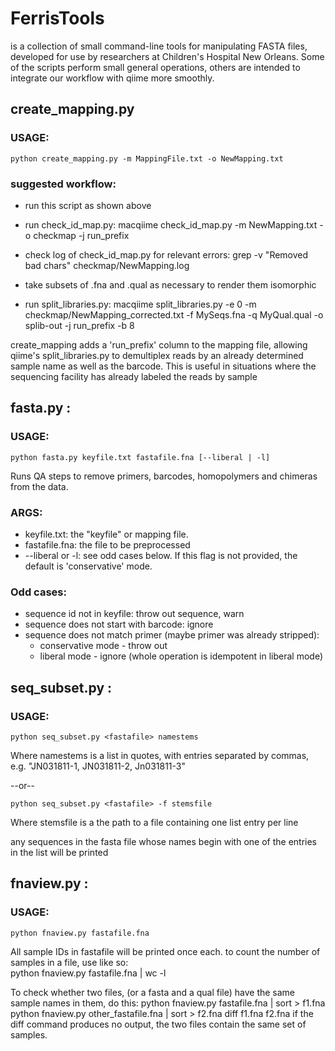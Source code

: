 # FerrisTools
is a collection of small command-line tools for manipulating FASTA files, developed for use by researchers at Children's Hospital New Orleans. Some of the scripts perform small general operations, others are intended to integrate our workflow with qiime more smoothly.

## create_mapping.py

### USAGE:
    python create_mapping.py -m MappingFile.txt -o NewMapping.txt

### suggested workflow:
- run this script as shown above
- run check_id_map.py:
        macqiime check_id_map.py -m NewMapping.txt -o checkmap -j run_prefix
 
- check log of check_id_map.py for relevant errors:
        grep -v "Removed bad chars" checkmap/NewMapping.log
 
- take subsets of .fna and .qual as necessary to render them isomorphic
- run split_libraries.py:
        macqiime split_libraries.py -e 0 -m checkmap/NewMapping_corrected.txt -f MySeqs.fna -q MyQual.qual -o splib-out -j run_prefix -b 8

create_mapping adds a 'run_prefix' column to the mapping file, allowing qiime's split_libraries.py to demultiplex reads by an already determined sample name as well as the barcode. This is useful in situations where the sequencing facility has already labeled the reads by sample


## fasta.py :

### USAGE:
    python fasta.py keyfile.txt fastafile.fna [--liberal | -l]

Runs QA steps to remove primers, barcodes, homopolymers and chimeras from the data.

### ARGS:
- keyfile.txt: the "keyfile" or mapping file.
- fastafile.fna: the file to be preprocessed        
- --liberal or -l: see odd cases below. If this flag is not provided, the default is 'conservative' mode.
### Odd cases:
- sequence id not in keyfile: throw out sequence, warn
- sequence does not start with barcode: ignore 
- sequence does not match primer (maybe primer was already stripped):
    - conservative mode - throw out 
    - liberal mode - ignore (whole operation is idempotent in liberal mode)

## seq_subset.py :

### USAGE: 
    python seq_subset.py <fastafile> namestems
Where namestems is a list in quotes, with entries separated by commas, e.g.
    "JN031811-1, JN031811-2, Jn031811-3"

--or--

    python seq_subset.py <fastafile> -f stemsfile
Where stemsfile is a the path to a file containing one list entry per line

any sequences in the fasta file whose names begin with one of the entries in the list will be printed

## fnaview.py :

### USAGE:
    python fnaview.py fastafile.fna

All sample IDs in fastafile will be printed once each. to count the number of samples in a file, use like so:  
    python fnaview.py fastafile.fna | wc -l

To check whether two files, (or a fasta and a qual file) have the same sample names in them, do this:
    python fnaview.py fastafile.fna | sort > f1.fna
    python fnaview.py other_fastafile.fna | sort > f2.fna
    diff f1.fna f2.fna
if the diff command produces no output, the two files contain the same set of samples.